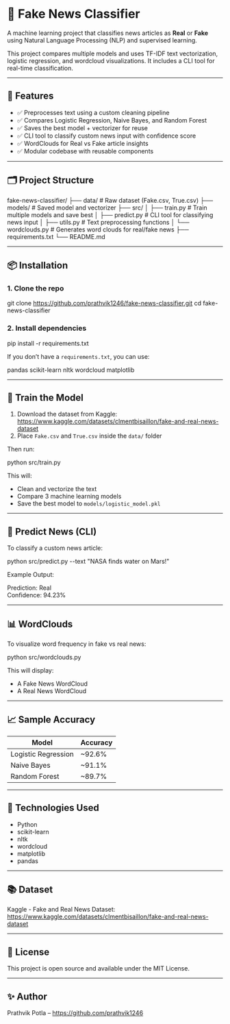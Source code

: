 # 🧠 Fake News Classifier

A machine learning project that classifies news articles as **Real** or **Fake** using Natural Language Processing (NLP) and supervised learning.

This project compares multiple models and uses TF-IDF text vectorization, logistic regression, and wordcloud visualizations. It includes a CLI tool for real-time classification.

---

## 🚀 Features

- ✅ Preprocesses text using a custom cleaning pipeline  
- ✅ Compares Logistic Regression, Naive Bayes, and Random Forest  
- ✅ Saves the best model + vectorizer for reuse  
- ✅ CLI tool to classify custom news input with confidence score  
- ✅ WordClouds for Real vs Fake article insights  
- ✅ Modular codebase with reusable components

---

## 🗂 Project Structure

fake-news-classifier/
├── data/                 # Raw dataset (Fake.csv, True.csv)
├── models/               # Saved model and vectorizer
├── src/
│   ├── train.py          # Train multiple models and save best
│   ├── predict.py        # CLI tool for classifying news input
│   ├── utils.py          # Text preprocessing functions
│   └── wordclouds.py     # Generates word clouds for real/fake news
├── requirements.txt
└── README.md

---

## 📦 Installation

### 1. Clone the repo

git clone https://github.com/prathvik1246/fake-news-classifier.git
cd fake-news-classifier

### 2. Install dependencies

pip install -r requirements.txt

If you don’t have a `requirements.txt`, you can use:

pandas
scikit-learn
nltk
wordcloud
matplotlib

---

## 🧪 Train the Model

1. Download the dataset from Kaggle: https://www.kaggle.com/datasets/clmentbisaillon/fake-and-real-news-dataset  
2. Place `Fake.csv` and `True.csv` inside the `data/` folder

Then run:

python src/train.py

This will:
- Clean and vectorize the text  
- Compare 3 machine learning models  
- Save the best model to `models/logistic_model.pkl`

---

## 💬 Predict News (CLI)

To classify a custom news article:

python src/predict.py --text "NASA finds water on Mars!"

Example Output:

Prediction: Real  
Confidence: 94.23%

---

## 📊 WordClouds

To visualize word frequency in fake vs real news:

python src/wordclouds.py

This will display:
- A Fake News WordCloud  
- A Real News WordCloud

---

## 📈 Sample Accuracy

| Model               | Accuracy |
|--------------------|----------|
| Logistic Regression| ~92.6%   |
| Naive Bayes        | ~91.1%   |
| Random Forest      | ~89.7%   |

---

## 🧠 Technologies Used

- Python  
- scikit-learn  
- nltk  
- wordcloud  
- matplotlib  
- pandas  

---

## 📚 Dataset

Kaggle - Fake and Real News Dataset: https://www.kaggle.com/datasets/clmentbisaillon/fake-and-real-news-dataset

---

## 📜 License

This project is open source and available under the MIT License.

---

## ✨ Author

Prathvik Potla – https://github.com/prathvik1246
